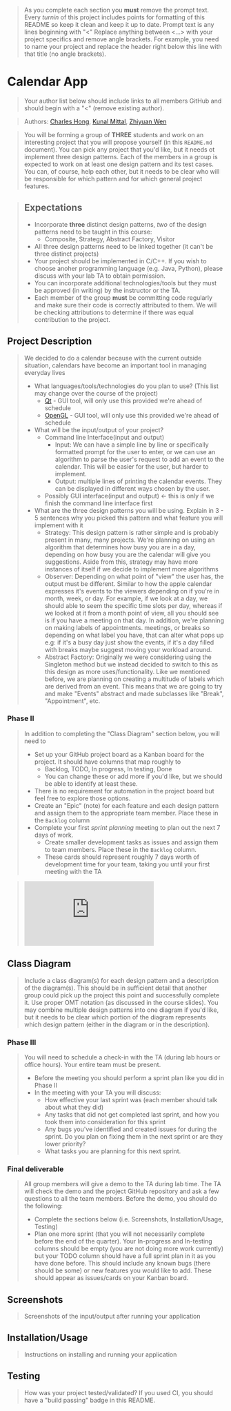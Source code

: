  > As you complete each section you **must** remove the prompt text. Every *turnin* of this project includes points for formatting of this README so keep it clean and keep it up to date. 
 > Prompt text is any lines beginning with "\<"
 > Replace anything between \<...\> with your project specifics and remove angle brackets. For example, you need to name your project and replace the header right below this line with that title (no angle brackets). 
# Calendar App
 > Your author list below should include links to all members GitHub and should begin with a "\<" (remove existing author).
 
 > Authors: [Charles Hong](https://github.com/Charles-Hong520), 
 > [Kunal Mittal](https://github.com/KunalMittal322), 
 > [Zhiyuan Wen](https://github.com/zhiyuanwen)
 
 > You will be forming a group of **THREE** students and work on an interesting project that you will propose yourself (in this `README.md` document). You can pick any project that you'd like, but it needs ot implement three design patterns. Each of the members in a group is expected to work on at least one design pattern and its test cases. You can, of course, help each other, but it needs to be clear who will be responsible for which pattern and for which general project features.
 
 > ## Expectations
 > * Incorporate **three** distinct design patterns, *two* of the design patterns need to be taught in this course:
 >   * Composite, Strategy, Abstract Factory, Visitor
 > * All three design patterns need to be linked together (it can't be three distinct projects)
 > * Your project should be implemented in C/C++. If you wish to choose anoher programming language (e.g. Java, Python), please discuss with your lab TA to obtain permission.
 > * You can incorporate additional technologies/tools but they must be approved (in writing) by the instructor or the TA.
 > * Each member of the group **must** be committing code regularly and make sure their code is correctly attributed to them. We will be checking attributions to determine if there was equal contribution to the project.

## Project Description
 > We decided to do a calendar because with the current outside situation, calendars have become an important tool in managing everyday lives
 > * What languages/tools/technologies do you plan to use? (This list may change over the course of the project)
 >   * [Qt](https://www.qt.io/) - GUI tool, will only use this provided we're ahead of schedule
 >   * [OpenGL](http://www.opengl-tutorial.org/) - GUI tool, will only use this provided we're ahead of schedule
 > * What will be the input/output of your project?
 >   * Command line Interface(input and output)
 >     * Input: We can have a simple line by line or specifically formatted prompt for the user to enter, or we can use an algorithm to parse the user's request to add an event to the calendar. This will be easier for the user, but harder to implement.
 >     * Output: multiple lines of printing the calendar events. They can be displayed in different ways chosen by the user.
 >   * Possibly GUI interface(input and output) <- this is only if we finish the command line interface first
 > * What are the three design patterns you will be using. Explain in 3 - 5 sentences why you picked this pattern and what feature you will implement with it
 >     * Strategy: This design pattern is rather simple and is probably present in many, many projects. We're planning on using an algorithm that determines how busy you are in a day, depending on how busy you are the calendar will give you suggestions. Aside from this, strategy may have more instances of itself if we decide to implement more algorithms
 >     * Observer: Depending on what point of "view" the user has, the output must be different. Similar to how the apple calendar expresses it's events to the viewers depending on if you're in month, week, or day. For example, if we look at a day, we should able to seem the specific time slots per day, whereas if we looked at it from a month point of view, all you should see is if you have a meeting on that day. In addition, we're planning on making labels of appointments. meetings, or breaks so depending on what label you have, that can alter what pops up e.g: if it's a busy day just show the events, if it's a day filled with breaks maybe suggest moving your workload around.
 >     * Abstract Factory: Originally we were considering using the Singleton method but we instead decided to switch to this as this design as more uses/functionality. Like we mentioned before, we are planning on creating a multitude of labels which are derived from an event. This means that we are going to try and make "Events" abstract and made subclasses like "Break", "Appointment", etc. 

 ### Phase II
 > In addition to completing the "Class Diagram" section below, you will need to 
 > * Set up your GitHub project board as a Kanban board for the project. It should have columns that map roughly to 
 >   * Backlog, TODO, In progress, In testing, Done
 >   * You can change these or add more if you'd like, but we should be able to identify at least these.
 > * There is no requirement for automation in the project board but feel free to explore those options.
 > * Create an "Epic" (note) for each feature and each design pattern and assign them to the appropriate team member. Place these in the `Backlog` column
 > * Complete your first *sprint planning* meeting to plan out the next 7 days of work.
 >   * Create smaller development tasks as issues and assign them to team members. Place these in the `Backlog` column.
 >   * These cards should represent roughly 7 days worth of development time for your team, taking you until your first meeting with the TA
 
 > ![PDF of Diagram](https://github.com/cs100/final-project-chong039-kmitt006-zwen012/blob/master/CS100P2.pdf)
 
## Class Diagram
 > Include a class diagram(s) for each design pattern and a description of the diagram(s). This should be in sufficient detail that another group could pick up the project this point and successfully complete it. Use proper OMT notation (as discussed in the course slides). You may combine multiple design patterns into one diagram if you'd like, but it needs to be clear which portion of the diagram represents which design pattern (either in the diagram or in the description). 
 
 ### Phase III
 > You will need to schedule a check-in with the TA (during lab hours or office hours). Your entire team must be present. 
 > * Before the meeting you should perform a sprint plan like you did in Phase II
 > * In the meeting with your TA you will discuss: 
 >   - How effective your last sprint was (each member should talk about what they did)
 >   - Any tasks that did not get completed last sprint, and how you took them into consideration for this sprint
 >   - Any bugs you've identified and created issues for during the sprint. Do you plan on fixing them in the next sprint or are they lower priority?
 >   - What tasks you are planning for this next sprint.

 ### Final deliverable
 > All group members will give a demo to the TA during lab time. The TA will check the demo and the project GitHub repository and ask a few questions to all the team members. 
 > Before the demo, you should do the following:
 > * Complete the sections below (i.e. Screenshots, Installation/Usage, Testing)
 > * Plan one more sprint (that you will not necessarily complete before the end of the quarter). Your In-progress and In-testing columns should be empty (you are not doing more work currently) but your TODO column should have a full sprint plan in it as you have done before. This should include any known bugs (there should be some) or new features you would like to add. These should appear as issues/cards on your Kanban board. 
 ## Screenshots
 > Screenshots of the input/output after running your application
 ## Installation/Usage
 > Instructions on installing and running your application
 ## Testing
 > How was your project tested/validated? If you used CI, you should have a "build passing" badge in this README.
 
